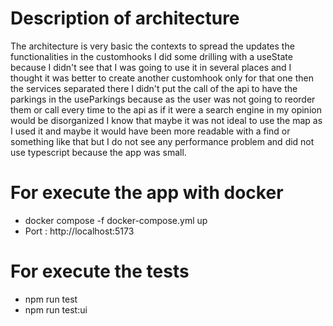 # Description of architecture
  The architecture is very basic the contexts to spread the updates the functionalities in the customhooks I did some drilling with a useState because I didn't see that I was going to use it in several places and I thought it 
  was better to create another customhook only for that one then the services separated there I didn't put the call of the api to have the parkings in the useParkings because as the user was not going to reorder them or call 
  every time to the api as if it were a search engine in my opinion would be disorganized I know that maybe it was not ideal to use the map as I used it and maybe it would have been more readable with a find or something like 
  that but I do not see any performance problem and did not use typescript because the app was small.

# For execute the app with docker
 - docker compose -f docker-compose.yml up
 - Port : http://localhost:5173

# For execute the tests 
 - npm run test
 - npm run test:ui
